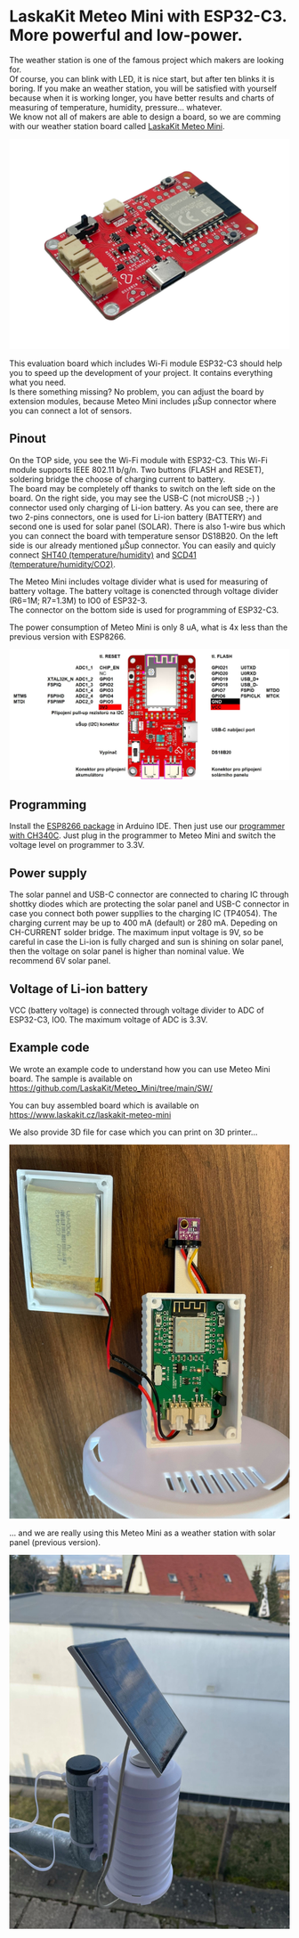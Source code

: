 # LaskaKit Meteo Mini with ESP32-C3. More powerful and low-power. 
The weather station is one of the famous project which makers are looking for.</br>
Of course, you can blink with LED, it is nice start, but after ten blinks it is boring. If you make an weather station, you will be satisfied with yourself because when it is working longer, you have better results and charts of measuring of temperature, humidity, pressure... whatever. </br>
We know not all of makers are able to design a board, so we are comming with our weather station board called [LaskaKit Meteo Mini](https://www.laskarduino.cz/laskakit-meteo-mini).</br>

![LaskaKit Meteo Mini with ESP32-C3](https://github.com/LaskaKit/Meteo_Mini/blob/main/img/1.jpg)

This evaluation board which includes Wi-Fi module ESP32-C3 should help you to speed up the development of your project. It contains everything what you need.</br>
Is there something missing? No problem, you can adjust the board by extension modules, because Meteo Mini includes μŠup connector where you can connect a lot of sensors.</br>

## Pinout

On the TOP side, you see the Wi-Fi module with ESP32-C3. 
This Wi-Fi module supports IEEE 802.11 b/g/n. Two buttons (FLASH and RESET), soldering bridge the choose of charging current to battery.</br>
The board may be completely off thanks to switch on the left side on the board. On the right side, you may see the USB-C (not microUSB ;-) ) connector used only charging of Li-ion battery. As you can see, there are two 2-pins connectors, one is used for Li-ion battery (BATTERY) and second one is used for solar panel (SOLAR).
There is also 1-wire bus which you can connect the board with temperature sensor DS18B20. On the left side is our already mentioned μŠup connector. You can easily and quicly connect [SHT40 (temperature/humidity)](https://www.laskakit.cz/laskakit-sht40-senzor-teploty-a-vlhkosti-vzduchu/) and [SCD41 (temperature/humidity/CO2)](https://www.laskakit.cz/laskakit-scd41-senzor-co2--teploty-a-vlhkosti-vzduchu/).

The Meteo Mini includes voltage divider what is used for measuring of battery voltage. The battery voltage is conencted through voltage divider (R6=1M; R7=1.3M) to IO0 of ESP32-3.</br>
The connector on the bottom side is used for programming of ESP32-C3.

The power consumption of Meteo Mini is only 8 uA, what is 4x less than the previous version with ESP8266.

![LaskaKit Meteo Mini with ESP32-C3 pinout](https://github.com/LaskaKit/Meteo_Mini/blob/main/img/MeteoMiniPinout.JPG)

## Programming

Install the [ESP8266 package](https://github.com/espressif/arduino-esp32) in Arduino IDE.
Then just use our [programmer with CH340C](https://www.laskakit.cz/laskakit-ch340-programmer-usb-c--microusb--uart/). Just plug in the programmer to Meteo Mini and switch the voltage level on programmer to 3.3V. 

## Power supply 

The solar pannel and USB-C connector are connected to charing IC through shottky diodes which are protecting the solar panel and USB-C connector in case you connect both power suppllies to the charging IC (TP4054).
The charging current may be up to 400 mA (default) or 280 mA. Depeding on CH-CURRENT solder bridge. The maximum input voltage is 9V, so be careful in case the Li-ion is fully charged and sun is shining on solar panel, then the voltage on solar panel is higher than nominal value. We recommend 6V solar panel. 

## Voltage of Li-ion battery
VCC (battery voltage) is connected through voltage divider to ADC of ESP32-C3, IO0.
The maximum voltage of ADC is 3.3V.

## Example code
We wrote an example code to understand how you can use Meteo Mini board. The sample is available on https://github.com/LaskaKit/Meteo_Mini/tree/main/SW/

You can buy assembled board which is available on https://www.laskakit.cz/laskakit-meteo-mini

We also provide 3D file for case which you can print on 3D printer...

![LaskaKit Meteo Mini 3D case](https://github.com/LaskaKit/Meteo_Mini/blob/main/img/MeteoMini_3Dcase.jpg)

... and we are really using this Meteo Mini as a weather station with solar panel (previous version).

![LaskaKit Meteo Mini Weather Station](https://github.com/LaskaKit/Meteo_Mini/blob/main/img/MeteoMini_weatherstation.jpg)

